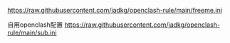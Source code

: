 https://raw.githubusercontent.com/jadkg/openclash-rule/main/freeme.ini

自用openclash配置
https://raw.githubusercontent.com/jadkg/openclash-rule/main/sub.ini
